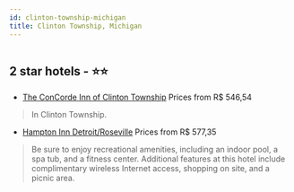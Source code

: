 ```yaml
---
id: clinton-township-michigan
title: Clinton Township, Michigan
---
```


<center><img src="http://images.getaroom-cdn.com/image/upload/s--WU7gqzcy--/c_limit,e_improve,fl_lossy.immutable_cache,h_460,q_auto:good,w_460/v1520127201/af961c3c44ec5d00150e06a30ef62af58ee02554?aa925b05" alt="" /></center>


##  2 star hotels - ⭐️⭐️

-    [The ConCorde Inn of Clinton Township](https://us.hurb.com/hotels/clinton-township/the-concorde-inn-of-clinton-township-JNP-JP416824?cmp=18055) Prices from R$ 546,54
   > In Clinton Township.
-    [Hampton Inn Detroit/Roseville](https://us.hurb.com/hotels/clinton-township/hampton-inn-detroit-roseville-JNP-JP018767?cmp=18055) Prices from R$ 577,35
   > Be sure to enjoy recreational amenities, including an indoor pool, a spa tub, and a fitness center. Additional features at this hotel include complimentary wireless Internet access, shopping on site, and a picnic area.
